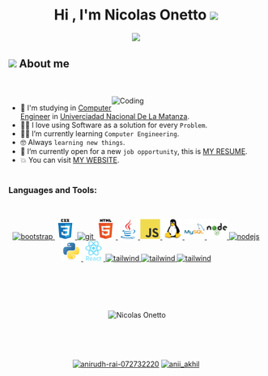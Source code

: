 <h1 align="center">Hi , I'm Nicolas Onetto <img src="https://media.giphy.com/media/hvRJCLFzcasrR4ia7z/giphy.gif" width="35"></h1>

<p align="center">
  <a href="https://github.com/DenverCoder1/readme-typing-svg"><img src="https://readme-typing-svg.herokuapp.com?font=Time+New+Roman&color=%23C8BE25&size=25&center=true&vCenter=true&width=600&height=100&lines=Computer+Engineer+@nico.onetto;Computer+technician+🫠;Developer+(Full+Stack)+💻;Collaborative+work+🤝;Technological+solutions+through+code+🧑‍🎓"></a>
</p>

## <picture><img src = "https://github.com/7oSkaaa/7oSkaaa/blob/main/Images/about_me.gif?raw=true" width = 50px></picture> About me

<br><br>
<img align="right" alt="Coding" width="300" src="https://i.pinimg.com/originals/81/17/8b/81178b47a8598f0c81c4799f2cdd4057.gif">
- :school: I'm studying in [Computer Engineer](https://es.wikipedia.org/wiki/Ingenier%C3%ADa_inform%C3%A1tica) in [Univerciadad Nacional De La Matanza](https://www.google.com/maps?sca_esv=3a618e889b997b30&rlz=1C1ONGR_enAR1108AR1108&output=search&q=unlam&source=lnms&fbs=ABzOT_AjnpBcUO2nUtxcjKyMcJi8febdiOIddMLRhpGVZosJ-FRF1JyEWF4o-cq8nCkh-cBeiIggBdaNGe74QAyzwmqChihGH3u1p9uW85yifKjo_iyuLsONASJ7eJUCa9qzGIncFEdbQuFUc0oLvspo6dEM1JNobXm-t2WJS7_kwJDRSkT5CJnGTt5vxSybit1Z8NIgp5hpecLytJKqnCURMPAsyGsmYg&entry=mc&ved=1t:200715&ictx=111).
- :technologist: I love using Software as a solution for every `Problem`.
- :student: I’m currently learning `Computer Engineering`.
- :nerd_face: Always `learning new things`.
- :thinking: I’m currently open for a new `job opportunity`, this is [MY RESUME](www.linkedin.com/in/nicolas-onetto-888798275).
- :boom: You can visit [MY WEBSITE](#).
<br><br>

<h3 align="left">Languages and Tools:</h3>
<br>
<p align="center"> <a href="https://getbootstrap.com" target="_blank" rel="noreferrer"> <img src="https://cdn.jsdelivr.net/gh/devicons/devicon@latest/icons/bootstrap/bootstrap-original.svg" alt="bootstrap" width="40" height="40"/> </a>  </a> <a href="https://www.w3schools.com/css/" target="_blank" rel="noreferrer"> <img src="https://raw.githubusercontent.com/devicons/devicon/master/icons/css3/css3-original-wordmark.svg" alt="css3" width="40" height="40"/> </a> <a href="https://git-scm.com/" target="_blank" rel="noreferrer"> <img src="https://www.vectorlogo.zone/logos/git-scm/git-scm-icon.svg" alt="git" width="40" height="40"/> </a> <a href="https://www.w3.org/html/" target="_blank" rel="noreferrer"> <img src="https://raw.githubusercontent.com/devicons/devicon/master/icons/html5/html5-original-wordmark.svg" alt="html5" width="40" height="40"/> </a> <a href="https://www.java.com" target="_blank" rel="noreferrer"> <img src="https://raw.githubusercontent.com/devicons/devicon/master/icons/java/java-original.svg" alt="java" width="40" height="40"/> </a> <a href="https://developer.mozilla.org/en-US/docs/Web/JavaScript" target="_blank" rel="noreferrer"> <img src="https://raw.githubusercontent.com/devicons/devicon/master/icons/javascript/javascript-original.svg" alt="javascript" width="40" height="40"/> </a> <a href="https://www.linux.org/" target="_blank" rel="noreferrer"> <img src="https://raw.githubusercontent.com/devicons/devicon/master/icons/linux/linux-original.svg" alt="linux" width="40" height="40"/> </a> <a href="https://www.mysql.com/" target="_blank" rel="noreferrer"> <img src="https://raw.githubusercontent.com/devicons/devicon/master/icons/mysql/mysql-original-wordmark.svg" alt="mysql" width="40" height="40"/> </a> <a href="https://nodejs.org" target="_blank" rel="noreferrer"> <img src="https://raw.githubusercontent.com/devicons/devicon/master/icons/nodejs/nodejs-original-wordmark.svg" alt="nodejs" width="40" height="40"/><a href="https://expressjs.com/es/" target="_blank" rel="noreferrer"> <img src="https://cdn.jsdelivr.net/gh/devicons/devicon@latest/icons/express/express-original.svg" alt="nodejs" width="40" height="40"/> </a> <a href="https://www.python.org" target="_blank" rel="noreferrer"> <img src="https://raw.githubusercontent.com/devicons/devicon/master/icons/python/python-original.svg" alt="python" width="40" height="40"/> </a> <a href="https://reactjs.org/" target="_blank" rel="noreferrer"> <img src="https://raw.githubusercontent.com/devicons/devicon/master/icons/react/react-original-wordmark.svg" alt="react" width="40" height="40"/> </a> <a href="https://tailwindcss.com/" target="_blank" rel="noreferrer"> <img src="https://www.vectorlogo.zone/logos/tailwindcss/tailwindcss-icon.svg" alt="tailwind" width="40" height="40"/> </a>
<a href="https://vite.dev/" target="_blank" rel="noreferrer"> <img src="https://cdn.jsdelivr.net/gh/devicons/devicon@latest/icons/vitejs/vitejs-original.svg" alt="tailwind" width="40" height="40"/> </a>
</a><a href="https://graphql.org/" target="_blank" rel="noreferrer"> <img src="https://cdn.jsdelivr.net/gh/devicons/devicon@latest/icons/graphql/graphql-plain.svg" alt="tailwind" width="40" height="40"/> </a></p><br>

<br><br>
<div align="center">
<p>&nbsp;<img align="center" src="https://github-readme-stats.vercel.app/api?username=Nicolas-Onetto&show_icons=true&theme=dark&locale=en" alt="Nicolas Onetto" /></p>
</div>
<br><br><br>

<p align="center">
<a href="www.linkedin.com/in/nicolas-onetto-888798275" target="blank"><img align="center" src="https://raw.githubusercontent.com/rahuldkjain/github-profile-readme-generator/master/src/images/icons/Social/linked-in-alt.svg" alt="anirudh-rai-072732220" height="30" width="40" /></a>
<a href="https://www.instagram.com/nico.onettoo/" target="blank"><img align="center" src="https://raw.githubusercontent.com/rahuldkjain/github-profile-readme-generator/master/src/images/icons/Social/instagram.svg" alt="anii_akhil" height="30" width="40" /></a>
</p>
